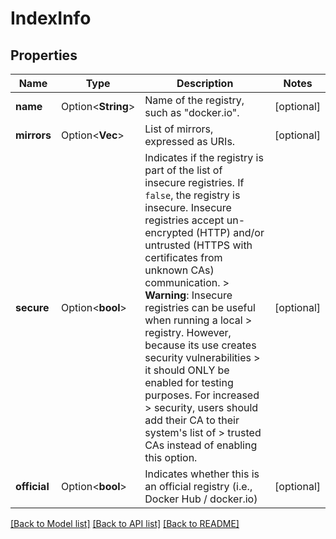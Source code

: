 # IndexInfo

## Properties

Name | Type | Description | Notes
------------ | ------------- | ------------- | -------------
**name** | Option<**String**> | Name of the registry, such as \"docker.io\".  | [optional]
**mirrors** | Option<**Vec<String>**> | List of mirrors, expressed as URIs.  | [optional]
**secure** | Option<**bool**> | Indicates if the registry is part of the list of insecure registries.  If `false`, the registry is insecure. Insecure registries accept un-encrypted (HTTP) and/or untrusted (HTTPS with certificates from unknown CAs) communication.  > **Warning**: Insecure registries can be useful when running a local > registry. However, because its use creates security vulnerabilities > it should ONLY be enabled for testing purposes. For increased > security, users should add their CA to their system's list of > trusted CAs instead of enabling this option.  | [optional]
**official** | Option<**bool**> | Indicates whether this is an official registry (i.e., Docker Hub / docker.io)  | [optional]

[[Back to Model list]](../README.md#documentation-for-models) [[Back to API list]](../README.md#documentation-for-api-endpoints) [[Back to README]](../README.md)


